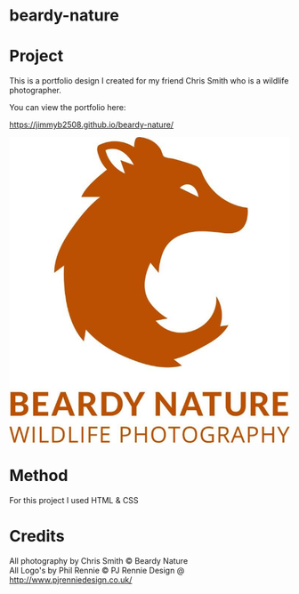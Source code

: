 # beardy-nature

# Project
This is a portfolio design I created for my friend Chris Smith who is a wildlife photographer. 

You can view the portfolio here:

https://jimmyb2508.github.io/beardy-nature/

![Image description](https://github.com/jimmyb2508/beardy-nature/blob/master/img/logo/Logo1.jpg)

# Method
For this project I used HTML & CSS

# Credits
All photography by Chris Smith © Beardy Nature  
All Logo's by Phil Rennie © PJ Rennie Design @ http://www.pjrenniedesign.co.uk/